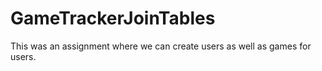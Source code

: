 # GameTrackerJoinTables
This was an assignment where we can create users as well as games for users. 
